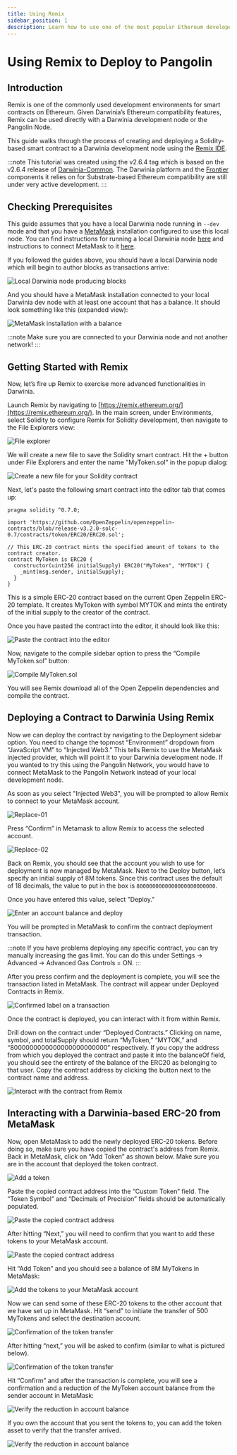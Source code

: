 ```yaml
---
title: Using Remix
sidebar_position: 1
description: Learn how to use one of the most popular Ethereum developer tools, the Remix IDE, to interact with a local Darwinia node.
---
```


# Using Remix to Deploy to Pangolin

## Introduction

Remix is one of the commonly used development environments for smart contracts on Ethereum. Given Darwinia’s Ethereum compatibility features, Remix can be used directly with a Darwinia development node or the Pangolin Node.

This guide walks through the process of creating and deploying a Solidity-based smart contract to a Darwinia development node using the [Remix IDE](https://remix.ethereum.org/).

:::note
This tutorial was created using the v2.6.4 tag which is based on the v2.6.4 release of [Darwinia-Common](https://github.com/darwinia-network/darwinia-common/releases/tag/v2.6.4). The Darwinia platform and the [Frontier](https://github.com/paritytech/frontier) components it relies on for Substrate-based Ethereum compatibility are still under very active development.
:::

## Checking Prerequisites

This guide assumes that you have a local Darwinia node running in `--dev` mode and that you have a [MetaMask](https://metamask.io/) installation configured to use this local node. You can find instructions for running a local Darwinia node [here](../../get-started/darwinia-dev/) and instructions to connect MetaMask to it [here](../../wallets/dvm-metamask.md).

If you followed the guides above, you should have a local Darwinia node which will begin to author blocks as transactions arrive:

![Local Darwinia node producing blocks](../../../assets/evm-compatible-crab-smart-chain/builders/interact/using-remix-01.png)

And you should have a MetaMask installation connected to your local Darwinia dev node with at least one account that has a balance. It should look something like this (expanded view):

![MetaMask installation with a balance](../../../assets/evm-compatible-crab-smart-chain/builders/interact/using-remix-02.png)

:::note
Make sure you are connected to your Darwinia node and not another network!
:::

## Getting Started with Remix

Now, let’s fire up Remix to exercise more advanced functionalities in Darwinia.

Launch Remix by navigating to [https://remix.ethereum.org/](https://remix.ethereum.org/). In the main screen, under Environments, select Solidity to configure Remix for Solidity development, then navigate to the File Explorers view:

![File explorer](../../../assets/evm-compatible-crab-smart-chain/builders/interact/using-remix-03.png)

We will create a new file to save the Solidity smart contract. Hit the + button under File Explorers and enter the name "MyToken.sol" in the popup dialog:

![Create a new file for your Solidity contract](../../../assets/evm-compatible-crab-smart-chain/builders/interact/using-remix-04.png)

Next, let's paste the following smart contract into the editor tab that comes up:

```solidity
pragma solidity ^0.7.0;

import 'https://github.com/OpenZeppelin/openzeppelin-contracts/blob/release-v3.2.0-solc-0.7/contracts/token/ERC20/ERC20.sol';

// This ERC-20 contract mints the specified amount of tokens to the contract creator.
contract MyToken is ERC20 {
  constructor(uint256 initialSupply) ERC20("MyToken", "MYTOK") {
    _mint(msg.sender, initialSupply);
  }
}
```

This is a simple ERC-20 contract based on the current Open Zeppelin ERC-20 template. It creates MyToken with symbol MYTOK and mints the entirety of the initial supply to the creator of the contract.

Once you have pasted the contract into the editor, it should look like this:

![Paste the contract into the editor](../../../assets/evm-compatible-crab-smart-chain/builders/interact/using-remix-05.png)

Now, navigate to the compile sidebar option to press the “Compile MyToken.sol” button:

![Compile MyToken.sol](../../../assets/evm-compatible-crab-smart-chain/builders/interact/using-remix-06.png)

You will see Remix download all of the Open Zeppelin dependencies and compile the contract.

## Deploying a Contract to Darwinia Using Remix

Now we can deploy the contract by navigating to the Deployment sidebar option. You need to change the topmost “Environment” dropdown from “JavaScript VM” to “Injected Web3.” This tells Remix to use the MetaMask injected provider, which will point it to your Darwinia development node. If you wanted to try this using the Pangolin Network, you would have to connect MetaMask to the Pangolin Network instead of your local development node.

As soon as you select "Injected Web3", you will be prompted to allow Remix to connect to your MetaMask account.

![Replace-01](../../../assets/evm-compatible-crab-smart-chain/builders/interact/using-remix-07.png)

Press “Confirm” in Metamask to allow Remix to access the selected account.

![Replace-02](../../../assets/evm-compatible-crab-smart-chain/builders/interact/using-remix-08.png)



Back on Remix, you should see that the account you wish to use for deployment is now managed by MetaMask. Next to the Deploy button, let’s specify an initial supply of 8M tokens. Since this contract uses the default of 18 decimals, the value to put in the box is `8000000000000000000000000`.

Once you have entered this value, select "Deploy."

![Enter an account balance and deploy](../../../assets/evm-compatible-crab-smart-chain/builders/interact/using-remix-09.png)

You will be prompted in MetaMask to confirm the contract deployment transaction.

:::note
If you have problems deploying any specific contract, you can try manually increasing the gas limit. You can do this under Settings -> Advanced -> Advanced Gas Controls = ON.
:::

After you press confirm and the deployment is complete, you will see the transaction listed in MetaMask. The contract will appear under Deployed Contracts in Remix.

![Confirmed label on a transaction](../../../assets/evm-compatible-crab-smart-chain/builders/interact/using-remix-10.png)

Once the contract is deployed, you can interact with it from within Remix.

Drill down on the contract under “Deployed Contracts.” Clicking on name, symbol, and totalSupply should return “MyToken,” “MYTOK,” and “8000000000000000000000000” respectively. If you copy the address from which you deployed the contract and paste it into the balanceOf field, you should see the entirety of the balance of the ERC20 as belonging to that user. Copy the contract address by clicking the button next to the contract name and address.

![Interact with the contract from Remix](../../../assets/evm-compatible-crab-smart-chain/builders/interact/using-remix-11.png)

## Interacting with a Darwinia-based ERC-20 from MetaMask

Now, open MetaMask to add the newly deployed ERC-20 tokens. Before doing so, make sure you have copied the contract's address from Remix. Back in MetaMask, click on “Add Token” as shown below. Make sure you are in the account that deployed the token contract.

![Add a token](../../../assets/evm-compatible-crab-smart-chain/builders/interact/using-remix-12.png)

Paste the copied contract address into the “Custom Token” field. The “Token Symbol” and “Decimals of Precision” fields should be automatically populated.

![Paste the copied contract address](../../../assets/evm-compatible-crab-smart-chain/builders/interact/using-remix-13.png)

After hitting “Next,” you will need to confirm that you want to add these tokens to your MetaMask account.

![Paste the copied contract address](../../../assets/evm-compatible-crab-smart-chain/builders/interact/using-remix-14.png)

 Hit “Add Token” and you should see a balance of 8M MyTokens in MetaMask:

![Add the tokens to your MetaMask account](../../../assets/evm-compatible-crab-smart-chain/builders/interact/using-remix-15.png)

Now we can send some of these ERC-20 tokens to the other account that we have set up in MetaMask. Hit “send” to initiate the transfer of 500 MyTokens and select the destination account.

![Confirmation of the token transfer](../../../assets/evm-compatible-crab-smart-chain/builders/interact/using-remix-16.png)

After hitting “next,” you will be asked to confirm (similar to what is pictured below).

![Confirmation of the token transfer](../../../assets/evm-compatible-crab-smart-chain/builders/interact/using-remix-17.png)

Hit “Confirm” and after the transaction is complete, you will see a confirmation and a reduction of the MyToken account balance from the sender account in MetaMask:

![Verify the reduction in account balance](../../../assets/evm-compatible-crab-smart-chain/builders/interact/using-remix-18.png)

If you own the account that you sent the tokens to, you can add the token asset to verify that the transfer arrived.

![Verify the reduction in account balance](../../../assets/evm-compatible-crab-smart-chain/builders/interact/using-remix-19.png)


